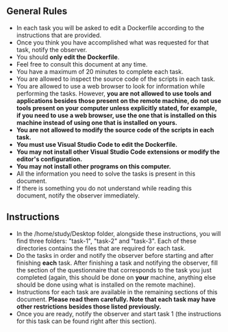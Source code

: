 ## General Rules

- In each task you will be asked to edit a Dockerfile according to the instructions that are provided.
- Once you think you have accomplished what was requested for that task, notify the observer.
- You should **only edit the Dockerfile**.
- Feel free to consult this document at any time.
- You have a maximum of 20 minutes to complete each task.
- You are allowed to inspect the source code of the scripts in each task. 
- You are allowed to use a web browser to look for information while performing the tasks. However, **you are not allowed to use tools and applications besides those present on the remote machine, do not use tools present on your computer unless explicitly stated, for example, if you need to use a web browser, use the one that is installed on this machine instead of using one that is installed on yours.**
- **You are not allowed to modify the source code of the scripts in each task.**
- **You must use Visual Studio Code to edit the Dockerfile.**
- **You may not install other Visual Studio Code extensions or modify the editor's configuration.**
- **You may not install other programs on this computer.**
- All the information you need to solve the tasks is present in this document.
- If there is something you do not understand while reading this document, notify the observer immediately.

## Instructions

- In the /home/study/Desktop folder, alongside these instructions, you will find three folders: "task-1", "task-2" and "task-3". Each of these directories contains the files that are required for each task.
- Do the tasks in order and notify the observer before starting and after finishing **each** task. After finishing a task and notifying the observer, fill the section of the questionnaire that corresponds to the task you just completed (again, this should be done on **your** machine, anything else should be done using what is installed on the remote machine).
- Instructions for each task are available in the remaining sections of this document. **Please read them carefully. Note that each task may have other restrictions besides those listed previously.**
- Once you are ready, notify the observer and start task 1 (the instructions for this task can be found right after this section).
